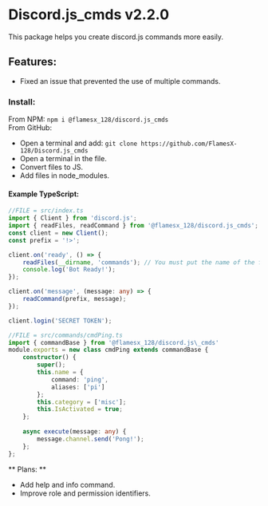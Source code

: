 # **Discord.js_cmds v2.2.0**
This package helps you create discord.js commands more easily.

## **Features:**
- Fixed an issue that prevented the use of multiple commands.

### **Install:**
From NPM: ```npm i @flamesx_128/discord.js_cmds``` <br>
From GitHub:
- Open a terminal and add: ```git clone https://github.com/FlamesX-128/Discord.js_cmds```
- Open a terminal in the file.
- Convert files to JS.
- Add files in node_modules.

#### **Example TypeScript:**

```TypeScript
//FILE = src/index.ts
import { Client } from 'discord.js';
import { readFiles, readCommand } from '@flamesx_128/discord.js_cmds';
const client = new Client();
const prefix = '!>';

client.on('ready', () => {
	readFiles(__dirname, 'commands'); // You must put the name of the folder where the commands are.
	console.log('Bot Ready!');
});

client.on('message', (message: any) => {
	readCommand(prefix, message);
});

client.login('SECRET TOKEN');
```

```TypeScript
//FILE = src/commands/cmdPing.ts
import { commandBase } from '@flamesx_128/discord.js\_cmds'
module.exports = new class cmdPing extends commandBase {
	constructor() {
		super();
		this.name = {
			command: 'ping',
			aliases: ['pi']
		};
		this.category = ['misc'];
		this.IsActivated = true;
	};
		
	async execute(message: any) {
		message.channel.send('Pong!');
	};
};
```

** Plans: ** 
- Add help and info command.
- Improve role and permission identifiers.
